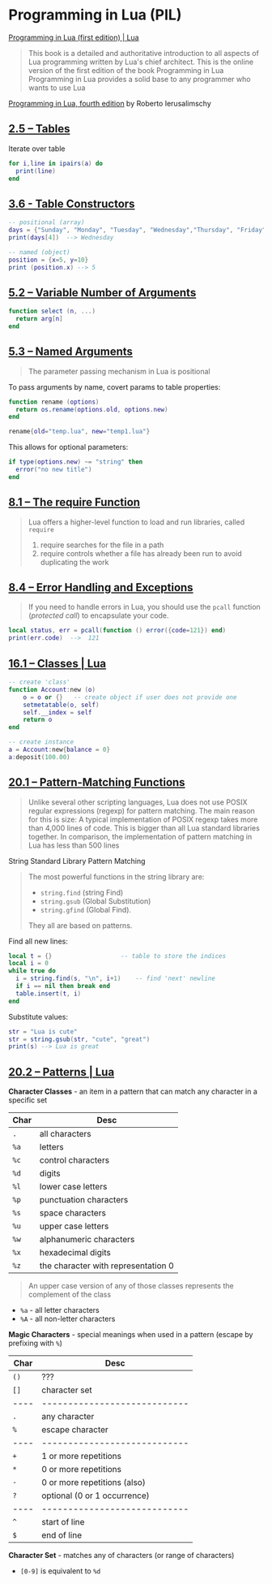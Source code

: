 # Programming in Lua (PIL)

[Programming in Lua (first edition) | Lua](https://www.lua.org/pil/contents.html)

> This book is a detailed and authoritative introduction to all aspects of Lua programming written by Lua's chief architect.
> This is the online version of the first edition of the book Programming in Lua
> Programming in Lua provides a solid base to any programmer who wants to use Lua

[Programming in Lua, fourth edition](https://www.amazon.com/exec/obidos/ASIN/8590379868) by Roberto Ierusalimschy



## [2.5 – Tables](https://www.lua.org/pil/2.5.html)

Iterate over table

```lua
for i,line in ipairs(a) do
  print(line)
end
```

## [3.6 - Table Constructors](https://www.lua.org/pil/3.6.html)

```lua
-- positional (array)
days = {"Sunday", "Monday", "Tuesday", "Wednesday","Thursday", "Friday", "Saturday"}
print(days[4])  --> Wednesday

-- named (object)
position = {x=5, y=10}
print (position.x) --> 5
```

## [5.2 – Variable Number of Arguments](https://www.lua.org/pil/5.2.html)

```lua
function select (n, ...)
  return arg[n]
end
```

## [5.3 – Named Arguments](https://www.lua.org/pil/5.3.html)

> The parameter passing mechanism in Lua is positional

To pass arguments by name, covert params to table properties:

```lua
function rename (options)
  return os.rename(options.old, options.new)
end

rename{old="temp.lua", new="temp1.lua"}
```

This allows for optional parameters:

```lua
if type(options.new) ~= "string" then
  error("no new title")
end
```

## [8.1 – The require Function](https://www.lua.org/pil/8.1.html)

> Lua offers a higher-level function to load and run libraries, called `require`
>
> 1. require searches for the file in a path
> 2. require controls whether a file has already been run to avoid duplicating the work


## [8.4 – Error Handling and Exceptions](https://www.lua.org/pil/8.4.html)

> If you need to handle errors in Lua, you should use the `pcall` function (*protected call*) to encapsulate your code.

```lua
local status, err = pcall(function () error({code=121}) end)
print(err.code)  -->  121
```

## [16.1 – Classes | Lua](https://www.lua.org/pil/16.1.html)

```lua
-- create 'class'
function Account:new (o)
    o = o or {}   -- create object if user does not provide one
    setmetatable(o, self)
    self.__index = self
    return o
end

-- create instance
a = Account:new{balance = 0}
a:deposit(100.00)
```

## [20.1 – Pattern-Matching Functions](https://www.lua.org/pil/20.1.html)

> Unlike several other scripting languages, Lua does not use POSIX regular expressions (regexp) for pattern matching. The main reason for this is size: A typical implementation of POSIX regexp takes more than 4,000 lines of code. This is bigger than all Lua standard libraries together. In comparison, the implementation of pattern matching in Lua has less than 500 lines

String Standard Library Pattern Matching


> The most powerful functions in the string library are:
>
> * `string.find` (string Find)
> * `string.gsub` (Global Substitution)
> * `string.gfind` (Global Find).
>
> They all are based on patterns.


Find all new lines:

```lua
local t = {}                   -- table to store the indices
local i = 0
while true do
  i = string.find(s, "\n", i+1)    -- find 'next' newline
  if i == nil then break end
  table.insert(t, i)
end
```

Substitute values:

```lua
str = "Lua is cute"
str = string.gsub(str, "cute", "great")
print(s) --> Lua is great
```


## [20.2 – Patterns | Lua](https://www.lua.org/pil/20.2.html)


**Character Classes** - an item in a pattern that can match any character in a specific set

| Char | Desc                                |
| ---- | ----------------------------------- |
| `.`  | all characters                      |
| `%a` | letters                             |
| `%c` | control characters                  |
| `%d` | digits                              |
| `%l` | lower case letters                  |
| `%p` | punctuation characters              |
| `%s` | space characters                    |
| `%u` | upper case letters                  |
| `%w` | alphanumeric characters             |
| `%x` | hexadecimal digits                  |
| `%z` | the character with representation 0 |


> An upper case version of any of those classes represents the complement of the class

* `%a` - all letter characters
* `%A` - all non-letter characters


**Magic Characters** - special meanings when used in a pattern (escape by prefixing with `%`)

| Char | Desc                         |
| ---- | ---------------------------- |
| `()` | ???                          |
| `[]` | character set                |
| ---- | ---------------------------- |
| `.`  | any character                |
| `%`  | escape character             |
| ---- | ---------------------------- |
| `+`  | 1 or more repetitions        |
| `*`  | 0 or more repetitions        |
| `-`  | 0 or more repetitions (also) |
| `?`  | optional (0 or 1 occurrence) |
| ---- | ---------------------------- |
| `^`  | start of line                |
| `$`  | end of line                  |

**Character Set** - matches any of characters (or range of characters)

* `[0-9]` is equivalent to `%d`
